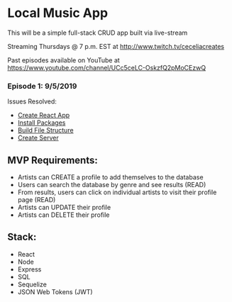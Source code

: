 # Local Music App

This will be a simple full-stack CRUD app built via live-stream

Streaming Thursdays @ 7 p.m. EST at http://www.twitch.tv/ceceliacreates

Past episodes available on YouTube at https://www.youtube.com/channel/UCc5ceLC-OskzfQ2pMoCEzwQ

### Episode 1: 9/5/2019

Issues Resolved:

- [Create React App](https://github.com/ceceliacreates/local-music-app/issues/3)
- [Install Packages](https://github.com/ceceliacreates/local-music-app/issues/2)
- [Build File Structure](https://github.com/ceceliacreates/local-music-app/issues/1)
- [Create Server](https://github.com/ceceliacreates/local-music-app/issues/4)

## MVP Requirements:

* Artists can CREATE a profile to add themselves to the database
* Users can search the database by genre and see results (READ)
* From results, users can click on individual artists to visit their profile page (READ)
* Artists can UPDATE their profile
* Artists can DELETE their profile

## Stack:

* React
* Node
* Express
* SQL
* Sequelize
* JSON Web Tokens (JWT)

